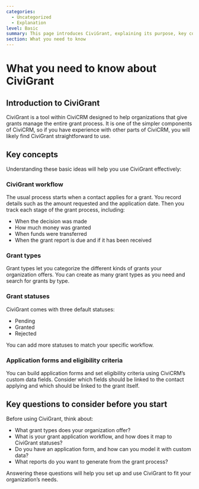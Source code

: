 ```yaml
---
categories:
  - Uncategorized
  - Explanation  
level: Basic  
summary: This page introduces CiviGrant, explaining its purpose, key concepts, and questions to consider before managing grants with CiviCRM.  
section: What you need to know  
---
```


# What you need to know about CiviGrant

## Introduction to CiviGrant

CiviGrant is a tool within CiviCRM designed to help organizations that give grants manage the entire grant process. It is one of the simpler components of CiviCRM, so if you have experience with other parts of CiviCRM, you will likely find CiviGrant straightforward to use.

## Key concepts

Understanding these basic ideas will help you use CiviGrant effectively:

### CiviGrant workflow

The usual process starts when a contact applies for a grant. You record details such as the amount requested and the application date. Then you track each stage of the grant process, including:

- When the decision was made  
- How much money was granted  
- When funds were transferred  
- When the grant report is due and if it has been received  

### Grant types

Grant types let you categorize the different kinds of grants your organization offers. You can create as many grant types as you need and search for grants by type.

### Grant statuses

CiviGrant comes with three default statuses:

- Pending  
- Granted  
- Rejected  

You can add more statuses to match your specific workflow.

### Application forms and eligibility criteria

You can build application forms and set eligibility criteria using CiviCRM’s custom data fields. Consider which fields should be linked to the contact applying and which should be linked to the grant itself.

## Key questions to consider before you start

Before using CiviGrant, think about:

- What grant types does your organization offer?  
- What is your grant application workflow, and how does it map to CiviGrant statuses?  
- Do you have an application form, and how can you model it with custom data?  
- What reports do you want to generate from the grant process?  

Answering these questions will help you set up and use CiviGrant to fit your organization’s needs.
